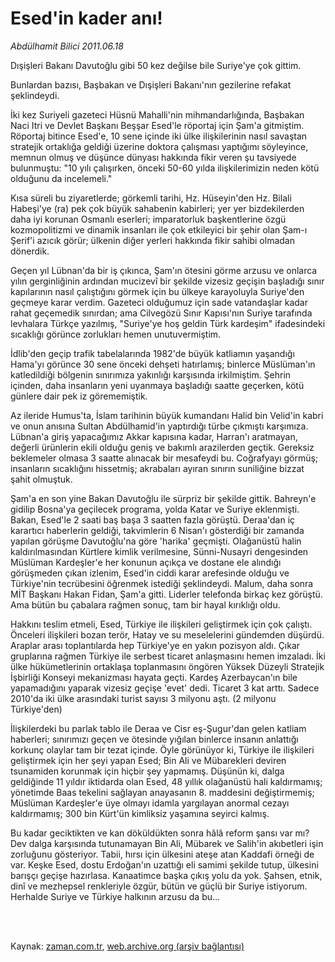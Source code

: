# Esed'in kader anı!

*Abdülhamit Bilici 2011.06.18*

<td class="columnist-detail">
<p>Dışişleri Bakanı Davutoğlu gibi 50 kez değilse bile Suriye'ye çok gittim.</p>
<p>
<div id="haberMetinDiv">
<p>Bunlardan bazısı, Başbakan ve Dışişleri Bakanı'nın gezilerine refakat şeklindeydi.
<p>İki kez Suriyeli gazeteci Hüsnü Mahalli'nin mihmandarlığında, Başbakan Naci Itri ve Devlet Başkanı Beşşar Esed'le röportaj için Şam'a gitmiştim. Röportaj bitince Esed'e, 10 sene içinde iki ülke ilişkilerinin nasıl savaştan stratejik ortaklığa geldiği üzerine doktora çalışması yaptığımı söyleyince, memnun olmuş ve düşünce dünyası hakkında fikir veren şu tavsiyede bulunmuştu: "10 yılı çalışırken, önceki 50-60 yılda ilişkilerimizin neden kötü olduğunu da incelemeli."
<p>Kısa süreli bu ziyaretlerde; görkemli tarihi, Hz. Hüseyin'den Hz. Bilali Habeşi'ye (ra) pek çok büyük sahabenin kabirleri; yer yer bizdekilerden daha iyi korunan Osmanlı eserleri; imparatorluk başkentlerine özgü kozmopolitizmi ve dinamik insanları ile çok etkileyici bir şehir olan Şam-ı Şerif'i azıcık görür; ülkenin diğer yerleri hakkında fikir sahibi olmadan dönerdik.
<p>Geçen yıl Lübnan'da bir iş çıkınca, Şam'ın ötesini görme arzusu ve onlarca yılın gerginliğinin ardından mucizevî bir şekilde vizesiz geçişin başladığı sınır kapılarının nasıl çalıştığını görmek için bu ülkeye karayoluyla Suriye'den geçmeye karar verdim. Gazeteci olduğumuz için sade vatandaşlar kadar rahat geçemedik sınırdan; ama Cilvegözü Sınır Kapısı'nın Suriye tarafında levhalara Türkçe yazılmış, "Suriye'ye hoş geldin Türk kardeşim" ifadesindeki sıcaklığı görünce zorlukları hemen unutuvermiştim.
<p>İdlib'den geçip trafik tabelalarında 1982'de büyük katliamın yaşandığı Hama'yı görünce 30 sene önceki dehşeti hatırlamış; binlerce Müslüman'ın katledildiği bölgenin sınırımıza yakınlığı karşısında irkilmiştim. Şehrin içinden, daha insanların yeni uyanmaya başladığı saatte geçerken, kötü günlere dair pek iz görememiştik.
<p>Az ileride Humus'ta, İslam tarihinin büyük kumandanı Halid bin Velid'in kabri ve onun anısına Sultan Abdülhamid'in yaptırdığı türbe çıkmıştı karşımıza. Lübnan'a giriş yapacağımız Akkar kapısına kadar, Harran'ı aratmayan, değerli ürünlerin ekili olduğu geniş ve bakımlı arazilerden geçtik. Gereksiz beklemeler olmasa 3 saatte alınacak bir mesafeydi bu. Coğrafyayı görmüş; insanların sıcaklığını hissetmiş; akrabaları ayıran sınırın suniliğine bizzat şahit olmuştuk.
<p>Şam'a en son yine Bakan Davutoğlu ile sürpriz bir şekilde gittik. Bahreyn'e gidilip Bosna'ya geçilecek programa, yolda Katar ve Suriye eklenmişti. Bakan, Esed'le 2 saati baş başa 3 saatten fazla görüştü. Deraa'dan iç karartıcı haberlerin geldiği, takvimlerin 6 Nisan'ı gösterdiği bir zamanda yapılan görüşme Davutoğlu'na göre 'harika' geçmişti. Olağanüstü halin kaldırılmasından Kürtlere kimlik verilmesine, Sünni-Nusayri dengesinden Müslüman Kardeşler'e her konunun açıkça ve dostane ele alındığı görüşmeden çıkan izlenim, Esed'in ciddi karar arefesinde olduğu ve Türkiye'nin tecrübesini öğrenmek istediği şeklindeydi. Malum, daha sonra MİT Başkanı Hakan Fidan, Şam'a gitti. Liderler telefonda birkaç kez görüştü. Ama bütün bu çabalara rağmen sonuç, tam bir hayal kırıklığı oldu.
<p>Hakkını teslim etmeli, Esed, Türkiye ile ilişkileri geliştirmek için çok çalıştı. Önceleri ilişkileri bozan terör, Hatay ve su meselelerini gündemden düşürdü. Araplar arası toplantılarda hep Türkiye'ye en yakın pozisyon aldı. Çıkar gruplarına rağmen Türkiye ile serbest ticaret anlaşmasını hemen imzaladı. İki ülke hükümetlerinin ortaklaşa toplanmasını öngören Yüksek Düzeyli Stratejik İşbirliği Konseyi mekanizması hayata geçti. Kardeş Azerbaycan'ın bile yapamadığını yaparak vizesiz geçişe 'evet' dedi. Ticaret 3 kat arttı. Sadece 2010'da iki ülke arasındaki turist sayısı 3 milyonu aştı. (2 milyonu Türkiye'den)
<p>İlişkilerdeki bu parlak tablo ile Deraa ve Cisr eş-Şugur'dan gelen katliam haberleri; sınırımızı geçen ve ötesinde yığılan binlerce insanın anlattığı korkunç olaylar tam bir tezat içinde. Öyle görünüyor ki, Türkiye ile ilişkileri geliştirmek için her şeyi yapan Esed; Bin Ali ve Mübarekleri deviren tsunamiden korunmak için hiçbir şey yapmamış. Düşünün ki, dalga geldiğinde 11 yıldır iktidarda olan Esed, 48 yıllık olağanüstü hali kaldırmamış; yönetimde Baas tekelini sağlayan anayasanın 8. maddesini değiştirmemiş; Müslüman Kardeşler'e üye olmayı idamla yargılayan anormal cezayı kaldırmamış; 300 bin Kürt'ün kimliksiz yaşamına seyirci kalmış.
<p>Bu kadar geciktikten ve kan döküldükten sonra hâlâ reform şansı var mı? Dev dalga karşısında tutunamayan Bin Ali, Mübarek ve Salih'in akıbetleri işin zorluğunu gösteriyor. Tabii, hırsı için ülkesini ateşe atan Kaddafi örneği de var. Keşke Esed, dostu Erdoğan'ın uzattığı eli samimi şekilde tutup, ülkesini barışçı geçişe hazırlasa. Kanaatimce başka çıkış yolu da yok. Şahsen, etnik, dinî ve mezhepsel renkleriyle özgür, bütün ve güçlü bir Suriye istiyorum. Herhalde Suriye ve Türkiye halkının arzusu da bu... </p></p></p></p></p></p></p></p></p></p></div>
</p>


<p><br>
		 </br></p></td>

Kaynak: [zaman.com.tr](http://zaman.com.tr/yazar.do?yazino=1148084), [web.archive.org (arşiv bağlantısı)](http://web.archive.org/web/20110828181505/http://www.zaman.com.tr:80/yazar.do?yazino=1148084)

